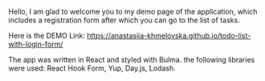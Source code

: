Hello, I am glad to welcome you to my demo page of the application, which includes a registration form after which you can go to the list of tasks.

Here is the DEMO Link:
https://anastasiia-khmelovska.github.io/todo-list-with-login-form/

The app was written in React and styled with Bulma.
the following libraries were used:
React Hook Form, Yup, Day.js, Lodash.
